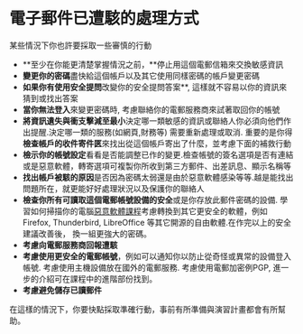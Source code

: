 [Title]: # (電子郵件已遭駭的處理方式)
[Order]: # (12)

# 電子郵件已遭駭的處理方式

某些情況下你也許要採取一些審慎的行動

* **至少在你能更清楚掌握情況之前，**停止用這個電郵信箱來交換敏感資訊 
* **變更你的密碼**盡快給這個帳戶以及其它使用同樣密碼的帳戶變更密碼
* **如果你有使用安全提問**改變你的安全提問答案**, 這樣就不容易以你的資訊來猜到或找出答案
* **當你無法登入**來變更密碼時, 考慮聯絡你的電郵服務商來試著取回你的帳號
* **將資訊遺失與衝支擊減至最小**決定哪一類敏感的資訊或聯絡人你必須向他們作出提醒.決定哪一類的服務(如網頁,財務等) 需要重新處理或取消. 重要的是你得**檢查帳戶的收件寄件匧**來找出從這個帳戶寄出了什麼，並考慮下面的補救行動
* **檢示你的帳號設定**看看是否能調整已作的變更.檢查帳號的簽名選項是否有連結或是惡意軟體，轉寄選項可複製你所收到第三方郵件、出差訊息、顯示名稱等
* **找出帳戶被駭的原因**是否因為密碼太弱還是由於惡意軟體感染等等.越是能找出問題所在，就更能好好處理狀況以及保護你的聯絡人
* **檢查你所有可讀取這個電郵帳號設備的安全**或是你存放此郵件密碼的設備. 學習如何掃描你的電腦[惡意軟體課程](umbrella://lesson/malware)考慮轉換到其它更安全的軟體，例如 Firefox, Thunderbird, LibreOffice 等其它開源的自由軟體.在作完以上的安全建議改善後， 換一組更強大的密碼。
* **考慮向電郵服務商回報遭駭**
* **考慮使用更安全的電郵帳號**，例如可以通知你以防止從奇怪或異常的設備登入帳號. 考慮使用主機設備放在國外的電郵服務. 考慮使用電郵加密例PGP, 進一步的介紹可在課程中的進階部份找到。
* **考慮避免儲存已讀郵件**

在這樣的情況下，你要快點採取準確行動，事前有所準備與演習計畫都會有所幫助。